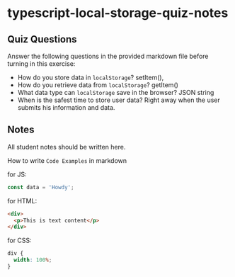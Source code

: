 # typescript-local-storage-quiz-notes

## Quiz Questions

Answer the following questions in the provided markdown file before turning in this exercise:

- How do you store data in `localStorage`?
  setItem(),
- How do you retrieve data from `localStorage`?
  getItem()
- What data type can `localStorage` save in the browser?
  JSON string
- When is the safest time to store user data?
  Right away when the user submits his information and data.

## Notes

All student notes should be written here.

How to write `Code Examples` in markdown

for JS:

```javascript
const data = 'Howdy';
```

for HTML:

```html
<div>
  <p>This is text content</p>
</div>
```

for CSS:

```css
div {
  width: 100%;
}
```
